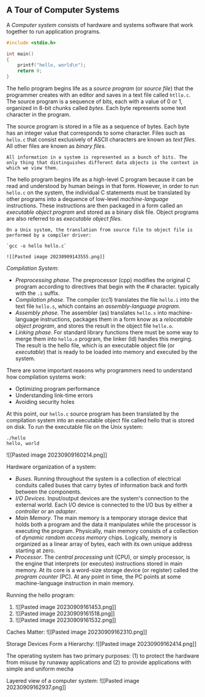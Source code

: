 ## A Tour of Computer Systems

A *Computer system* consists of hardware and systems software that work together to run application programs.

```c
#include <stdio.h>

int main()
{
    printf("hello, world\n");
    return 0;
}
```

The hello program begins life as a *source program* (or *source file*) that the programmer creates with an editor and saves in a text file called `htllo.c`. The source program is a sequence of bits, each with a value of 0 or 1, organized in 8-bit chunks called *bytes*. Each byte represents some text character in the program.

The source program is stored in a file as a sequence of bytes. Each byte has an integer value that corresponds to some character. Files such as `hello.c` that consist exclusively of ASCII characters are known as *text files*. All other files are known as *binary files*.

```ad-note
All information in a system is represented as a bunch of bits. The only thing that distinguishes different data objects is the context in which we view them.
```

The hello program begins life as a high-level C program because it can be read and understood by human beings in that form. However, in order to run `hello.c` on the system, the individual C statements must be translated by other programs into a dequence of low-level *machine-language* instructions. These instructions are then packaged in a form called an *executable object program* and stored as a binary disk file. Object programs are also referred to as *executable object files*.

```ad-note
On a Unix system, the translation from source file to object file is performed by a compiler driver:

`gcc -o hello hello.c`

![[Pasted image 20230909143555.png]]
```

*Compilation System*:
- *Preprocessing phase*. The preprocessor (cpp) modifies the original C program according to directives that begin with the # character. typically with the `.i` suffix.
- *Compilation phase*. The compiler (cc1) translates the file `hello.i` into the text file `hello.s`, which contains an *assembly-language program*.
- *Assembly phase*. The assembler (as) translates `hello.s` into machine-language instructions, packages them in a form know as a *relocatable object program*, and stores the result in the object file `hello.o`.
- *Linking phase*. For standard library functions there must be some way to merge them into `hello.o` program, the linker (ld) handles this merging. The result is the hello file, which is an executable object file (or *executable*) that is ready to be loaded into memory and executed by the system.

There are some important reasons why programmers need to understand how compilation systems work:
- Optimizing program performance
- Understanding link-time errors
- Avoiding security holes

At this point, our `hello.c` source program has been translated by the compilation system into an executable object file called hello that is stored on disk. To run the executable file on the Unix system:

```shell
./hello
hello, world
```

![[Pasted image 20230909160214.png]]

Hardware organization of a system:
- *Buses*. Running throughout the system is a collection of electrical conduits called buses that carry bytes of information back and forth between the components.
- *I/O Devices*. Input/output devices are the system's connection to the external world. Each I/O device is connected to the I/O bus by either a *controller* or an *adapter*.
- *Main Memory*. The main memory is a temporary storage device that holds both a program and the data it manipulates while the processor is executing the program. Physically, main memory consists of a collection of *dynamic random access memory* chips. Logically, memory is organized as a linear array of bytes, each with its own unique address starting at zero.
- *Processor*. The *central processing unit* (CPU), or simply processor, is the engine that interprets (or executes) instructions stored in main memory. At its core is a word-size storage device (or register) called the *program counter* (PC). At any point in time, the PC points at some machine-language instruction in main memory.

Running the hello program:
1. ![[Pasted image 20230909161453.png]]
2. ![[Pasted image 20230909161518.png]]
3. ![[Pasted image 20230909161532.png]]

Caches Matter: ![[Pasted image 20230909162310.png]]

Storage Devices Form a Hierarchy: ![[Pasted image 20230909162414.png]]

The operating system has two primary purposes: (1) to protect the hardware from misuse by runaway applications and (2) to provide applications with simple and uniform mecha

Layered view of a computer system: ![[Pasted image 20230909162937.png]]

